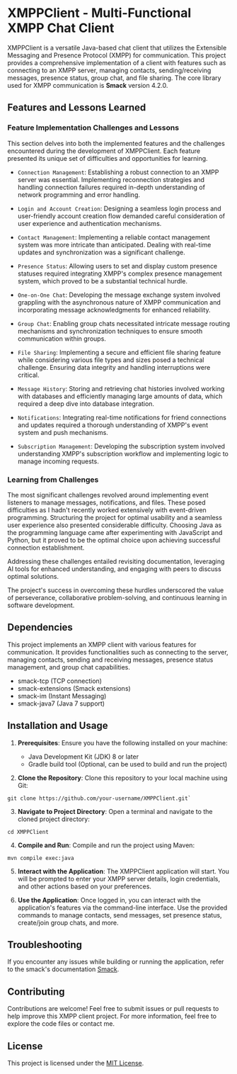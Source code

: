 # XMPPClient - Multi-Functional XMPP Chat Client

XMPPClient is a versatile Java-based chat client that utilizes the Extensible Messaging and Presence Protocol (XMPP) for communication. This project provides a comprehensive implementation of a client with features such as connecting to an XMPP server, managing contacts, sending/receiving messages, presence status, group chat, and file sharing. The core library used for XMPP communication is **Smack** version 4.2.0.

## Features and Lessons Learned

### Feature Implementation Challenges and Lessons

This section delves into both the implemented features and the challenges encountered during the development of XMPPClient. Each feature presented its unique set of difficulties and opportunities for learning.

- `Connection Management`: Establishing a robust connection to an XMPP server was essential. Implementing reconnection strategies and handling connection failures required in-depth understanding of network programming and error handling.

- `Login and Account Creation`: Designing a seamless login process and user-friendly account creation flow demanded careful consideration of user experience and authentication mechanisms.

- `Contact Management`: Implementing a reliable contact management system was more intricate than anticipated. Dealing with real-time updates and synchronization was a significant challenge.

- `Presence Status`: Allowing users to set and display custom presence statuses required integrating XMPP's complex presence management system, which proved to be a substantial technical hurdle.

- `One-on-One Chat`: Developing the message exchange system involved grappling with the asynchronous nature of XMPP communication and incorporating message acknowledgments for enhanced reliability.

- `Group Chat`: Enabling group chats necessitated intricate message routing mechanisms and synchronization techniques to ensure smooth communication within groups.

- `File Sharing`: Implementing a secure and efficient file sharing feature while considering various file types and sizes posed a technical challenge. Ensuring data integrity and handling interruptions were critical.

- `Message History`: Storing and retrieving chat histories involved working with databases and efficiently managing large amounts of data, which required a deep dive into database integration.

- `Notifications`: Integrating real-time notifications for friend connections and updates required a thorough understanding of XMPP's event system and push mechanisms.

- `Subscription Management`: Developing the subscription system involved understanding XMPP's subscription workflow and implementing logic to manage incoming requests.

### Learning from Challenges

The most significant challenges revolved around implementing event listeners to manage messages, notifications, and files. These posed difficulties as I hadn't recently worked extensively with event-driven programming. Structuring the project for optimal usability and a seamless user experience also presented considerable difficulty. Choosing Java as the programming language came after experimenting with JavaScript and Python, but it proved to be the optimal choice upon achieving successful connection establishment.

Addressing these challenges entailed revisiting documentation, leveraging AI tools for enhanced understanding, and engaging with peers to discuss optimal solutions.

The project's success in overcoming these hurdles underscored the value of perseverance, collaborative problem-solving, and continuous learning in software development.

## Dependencies

This project implements an XMPP client with various features for communication. It provides functionalities such as connecting to the server, managing contacts, sending and receiving messages, presence status management, and group chat capabilities. 

- smack-tcp (TCP connection)
- smack-extensions (Smack extensions)
- smack-im (Instant Messaging)
- smack-java7 (Java 7 support)

## Installation and Usage

1. **Prerequisites**: Ensure you have the following installed on your machine:
    - Java Development Kit (JDK) 8 or later
    - Gradle build tool (Optional, can be used to build and run the project)

2. **Clone the Repository**: Clone this repository to your local machine using Git:
```
git clone https://github.com/your-username/XMPPClient.git`
```
3. **Navigate to Project Directory**: Open a terminal and navigate to the cloned project directory:
```
cd XMPPClient
```
4. **Compile and Run**: Compile and run the project using Maven:
```
mvn compile exec:java
```

5. **Interact with the Application**: The XMPPClient application will start. You will be prompted to enter your XMPP server details, login credentials, and other actions based on your preferences.

6. **Use the Application**: Once logged in, you can interact with the application's features via the command-line interface. Use the provided commands to manage contacts, send messages, set presence status, create/join group chats, and more.

## Troubleshooting

If you encounter any issues while building or running the application, refer to the smack's documentation [Smack](https://github.com/igniterealtime/Smack).



## Contributing
Contributions are welcome! Feel free to submit issues or pull requests to help improve this XMPP client project. For more information, feel free to explore the code files or contact me.

## License

This project is licensed under the [MIT License](LICENSE).


